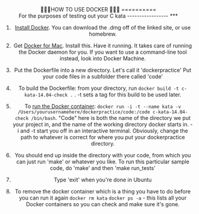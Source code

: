 <center>💖💖🐳HOW TO USE DOCKER 🐳💖💖
==========
<center>  For the purposes of testing out your C kata
-----------------
***

1. [Install Docker](https://docs.docker.com/engine/getstarted/step_one/#step-1-get-docker). You can download the .dmg off of the linked site, or use homebrew.

1. Get [Docker for Mac](https://docs.docker.com/docker-for-mac/). Install this. Have it running. It takes care of running the Docker daemon for you. If you want to use a command-line tool instead, look into Docker Machine.

2. Put the Dockerfile into a new directory. Let's call it 'dockerpractice' Put your code files in a subfolder there called 'code'

3. To build the Dockerfile: from your directory, run
`docker build -t c-kata-14.04-check .` . -t sets a tag for this build to be used later.

4. To [run the Docker container](https://docs.docker.com/engine/tutorials/dockerizing/):
`docker run -i -t --name kata -v /Users/yourusernamehere/dockerpractice/code:/code c-kata-14.04-check /bin/bash`. "Code" here is both the name of the directory we put your project in, and the name of the working directory docker starts in. -i and -t start you off in an interactive terminal. Obviously, change the path to whatever is correct for where you put your dockerpractice directory.

5. You should end up inside the directory
with your code, from which you can just run 'make' or whatever you like.  To run this particular sample code, do 'make' and then 'make run_tests'

5. Type 'exit' when you're done in Ubuntu

6. To remove the docker container which is a thing you have to do before you can run it again
  `docker rm kata`
  `docker ps -a` - this lists all your Docker containers so you can check and make sure it's gone.
